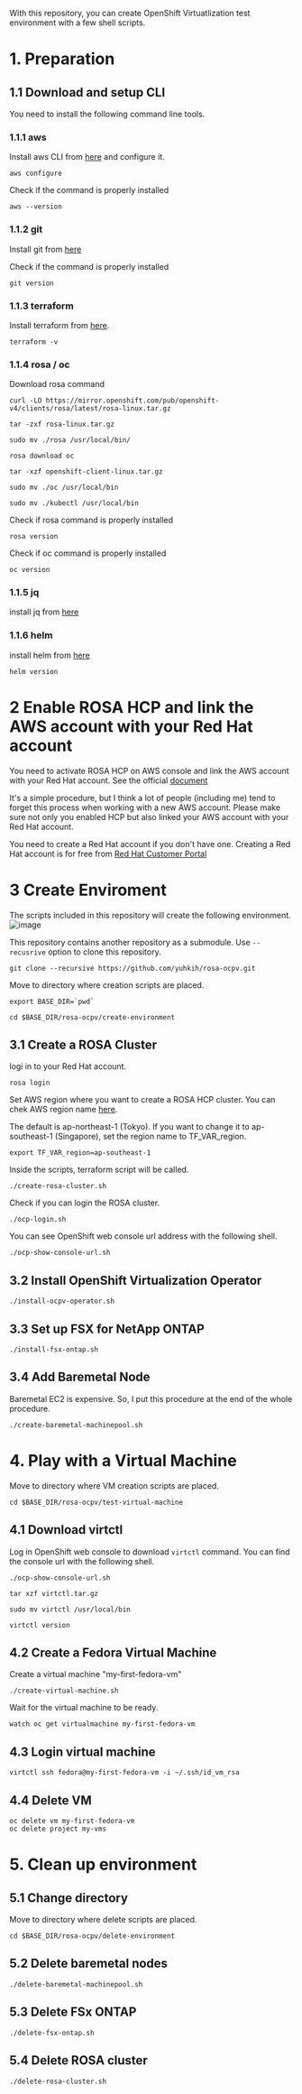 With this repository, you can create OpenShift Virtuatlization test environment with a few shell scripts.

# 1. Preparation  

## 1.1 Download and setup CLI

You need to install the following command line tools.

### 1.1.1 aws
Install aws CLI from [here](https://docs.aws.amazon.com/cli/latest/userguide/getting-started-install.html) and configure it.

```
aws configure
```

Check if the command is properly installed

```
aws --version
```

### 1.1.2 git

Install git from [here](https://git-scm.com/book/en/v2/Getting-Started-Installing-Git)

Check if the command is properly installed

```
git version
```

### 1.1.3 terraform

Install terraform from [here](https://developer.hashicorp.com/terraform/tutorials/aws-get-started/install-cli).

```
terraform -v
```

### 1.1.4 rosa / oc 

Download rosa command

```
curl -LO https://mirror.openshift.com/pub/openshift-v4/clients/rosa/latest/rosa-linux.tar.gz
```
```
tar -zxf rosa-linux.tar.gz 
```
```
sudo mv ./rosa /usr/local/bin/
```

```
rosa download oc
```

```
tar -xzf openshift-client-linux.tar.gz 
```

```
sudo mv ./oc /usr/local/bin
```

```
sudo mv ./kubectl /usr/local/bin
```

Check if rosa command is properly installed

```
rosa version
```
Check if oc command is properly installed

```
oc version
```

### 1.1.5 jq 

install jq from [here](https://jqlang.github.io/jq/download/)


### 1.1.6 helm

install helm from [here](https://helm.sh/docs/intro/install/) 

```
helm version
```



# 2 Enable ROSA HCP and link the AWS account with your Red Hat account

You need to activate ROSA HCP on AWS console and link the AWS account with your Red Hat account. See the official [document](https://docs.openshift.com/rosa/cloud_experts_tutorials/cloud-experts-rosa-hcp-activation-and-account-linking-tutorial.html)

It's a simple procedure, but I think a lot of people (including me) tend to forget this process when working with a new AWS account. 
Please make sure not only you enabled HCP but also linked your AWS account with your Red Hat account.

You need to create a Red Hat account if you don't have one. Creating a Red Hat account is for free from [Red Hat Customer Portal](https://access.redhat.com/) 

# 3 Create Enviroment

The scripts included in this repository will create the following environment.
![image](https://github.com/user-attachments/assets/91421078-8367-4bd8-b0fe-4a557b4208c8)

This repository contains another repository as a submodule. Use `--recusrive` option to clone this repository.

```
git clone --recursive https://github.com/yuhkih/rosa-ocpv.git
```

Move to directory where creation scripts are placed.

```
export BASE_DIR=`pwd`
```

```
cd $BASE_DIR/rosa-ocpv/create-environment
```

## 3.1 Create a ROSA Cluster

logi in to your Red Hat account.

```
rosa login
```

Set AWS region where you want to create a ROSA HCP cluster. You can chek AWS region name [here](https://docs.aws.amazon.com/AmazonRDS/latest/UserGuide/Concepts.RegionsAndAvailabilityZones.html).

The default is ap-northeast-1 (Tokyo). If you want to change it to ap-southeast-1 (Singapore), set the region name to TF_VAR_region.

```
export TF_VAR_region=ap-southeast-1
```

Inside the scripts, terraform script will be called.

```
./create-rosa-cluster.sh
```

Check if you can login the ROSA cluster.

```
./ocp-login.sh
```

You can see OpenShift web console url address with the following shell.

```
./ocp-show-console-url.sh
```


## 3.2 Install OpenShift Virtualization Operator

```
./install-ocpv-operator.sh
```


## 3.3 Set up FSX for NetApp ONTAP

```
./install-fsx-ontap.sh
```

## 3.4 Add Baremetal Node

Baremetal EC2 is expensive. So, I put this procedure at the end of the whole procedure.

```
./create-baremetal-machinepool.sh
```

# 4. Play with a Virtual Machine

Move to directory where VM creation scripts are placed.

```
cd $BASE_DIR/rosa-ocpv/test-virtual-machine
```

## 4.1 Download virtctl

Log in OpenShift web console to download `virtctl` command. You can find the console url with the following shell.

```
./ocp-show-console-url.sh
```

```
tar xzf virtctl.tar.gz
```

```
sudo mv virtctl /usr/local/bin
```

```
virtctl version
```

## 4.2 Create a Fedora Virtual Machine

Create a virtual machine "my-first-fedora-vm"

```
./create-virtual-machine.sh
```

Wait for the virtual machine to be ready.

```
watch oc get virtualmachine my-first-fedora-vm
```

## 4.3 Login virtual machine

```
virtctl ssh fedora@my-first-fedora-vm -i ~/.ssh/id_vm_rsa
```

## 4.4 Delete VM

```
oc delete vm my-first-fedora-vm
oc delete project my-vms
```

# 5. Clean up environment

## 5.1 Change directory

Move to directory where delete scripts are placed.

```
cd $BASE_DIR/rosa-ocpv/delete-environment
```

## 5.2 Delete baremetal nodes

```
./delete-baremetal-machinepool.sh
```

## 5.3 Delete FSx ONTAP

```
./delete-fsx-ontap.sh 
```

## 5.4 Delete ROSA cluster

```
./delete-rosa-cluster.sh
```




